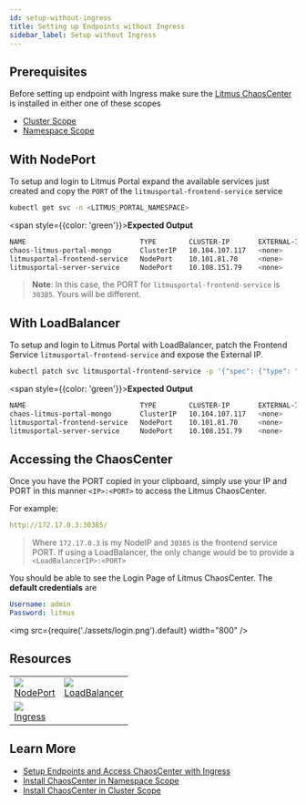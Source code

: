```yaml
---
id: setup-without-ingress
title: Setting up Endpoints without Ingress
sidebar_label: Setup without Ingress
---
```


## Prerequisites

Before setting up endpoint with Ingress make sure the [Litmus ChaosCenter](chaoscenter) is installed in either one of these scopes

- [Cluster Scope](chaoscenter-cluster-scope-installation)
- [Namespace Scope](chaoscenter-namespace-scope-installation)

## **With NodePort**

To setup and login to Litmus Portal expand the available services just created and copy the `PORT` of the `litmusportal-frontend-service` service

```bash
kubectl get svc -n <LITMUS_PORTAL_NAMESPACE>
```

<span style={{color: 'green'}}><b>Expected Output</b></span>

```bash
NAME                            TYPE        CLUSTER-IP       EXTERNAL-IP   PORT(S)                         AGE
chaos-litmus-portal-mongo       ClusterIP   10.104.107.117   <none>        27017/TCP                       2m
litmusportal-frontend-service   NodePort    10.101.81.70     <none>        9091:30385/TCP                  2m
litmusportal-server-service     NodePort    10.108.151.79    <none>        9002:32456/TCP,9003:31160/TCP   2m
```

> **Note**: In this case, the PORT for `litmusportal-frontend-service` is `30385`. Yours will be different.

## **With LoadBalancer**

To setup and login to Litmus Portal with LoadBalancer, patch the Frontend Service `litmusportal-frontend-service` and expose the External IP.

```bash
kubectl patch svc litmusportal-frontend-service -p '{"spec": {"type": "LoadBalancer"}}' -n <LITMUS_PORTAL_NAMESPACE>
```

<span style={{color: 'green'}}><b>Expected Output</b></span>

```bash
NAME                            TYPE        CLUSTER-IP       EXTERNAL-IP   PORT(S)                         AGE
chaos-litmus-portal-mongo       ClusterIP   10.104.107.117   <none>        27017/TCP                       2m
litmusportal-frontend-service   NodePort    10.101.81.70     <none>        9091:30385/TCP                  2m
litmusportal-server-service     NodePort    10.108.151.79    <none>        9002:32456/TCP,9003:31160/TCP   2m
```

## **Accessing the ChaosCenter**

Once you have the PORT copied in your clipboard, simply use your IP and PORT in this manner `<IP>:<PORT>` to access the Litmus ChaosCenter.

For example:

```yaml
http://172.17.0.3:30385/
```

> Where `172.17.0.3` is my NodeIP and `30385` is the frontend service PORT. If using a LoadBalancer, the only change would be to provide a `<LoadBalancerIP>:<PORT>`

You should be able to see the Login Page of Litmus ChaosCenter. The **default credentials** are

```yaml
Username: admin
Password: litmus
```

<img src={require('./assets/login.png').default} width="800" />

## Resources

<table>
  <tr>
    <td>
      <a href="https://kubernetes.io/docs/concepts/services-networking/service/#nodeport">
        <img width={300} src="https://external-content.duckduckgo.com/iu/?u=https%3A%2F%2Fwww.mirantis.com%2Fwp-content%2Fuploads%2F2018%2F03%2Ffirst-beta-version-of-kubernetes-1-10-is-here-your-chance-to-provide-feedback.jpg&f=1&nofb=1" />
        <br />
        <div style={{width: "300px"}}>
        NodePort
        </div>
      </a>
    </td>
    <td>
      <a href="https://kubernetes.io/docs/concepts/services-networking/service/#loadbalancer">
        <img width={300} src="https://external-content.duckduckgo.com/iu/?u=https%3A%2F%2Fwww.mirantis.com%2Fwp-content%2Fuploads%2F2018%2F03%2Ffirst-beta-version-of-kubernetes-1-10-is-here-your-chance-to-provide-feedback.jpg&f=1&nofb=1" />
        <br />
        <div style={{width: "300px"}}>
        LoadBalancer
        </div>
      </a>
    </td>
  </tr>
  <tr>
    <td>
        <a href="https://kubernetes.io/docs/concepts/services-networking/ingress/">
        <img width={300} src="https://external-content.duckduckgo.com/iu/?u=https%3A%2F%2Fwww.mirantis.com%2Fwp-content%2Fuploads%2F2018%2F03%2Ffirst-beta-version-of-kubernetes-1-10-is-here-your-chance-to-provide-feedback.jpg&f=1&nofb=1" />
        <br />
        <div style={{width: "300px"}}>
        Ingress
        </div>
      </a>
    </td>
  </tr>
</table>

## Learn More

- [Setup Endpoints and Access ChaosCenter with Ingress](setup-with-ingress)
- [Install ChaosCenter in Namespace Scope](chaoscenter-namespace-scope-installation)
- [Install ChaosCenter in Cluster Scope](chaoscenter-cluster-scope-installation)
